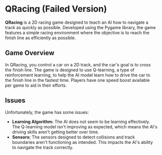 # QRacing (Failed Version)

**QRacing** is a 2D racing game designed to teach an AI how to navigate a track as quickly as possible. Developed using the Pygame library, the game features a simple racing environment where the objective is to reach the finish line as efficiently as possible.

## Game Overview

In QRacing, you control a car on a 2D track, and the car's goal is to cross the finish line. The game is designed to use Q-learning, a type of reinforcement learning, to help the AI model learn how to drive the car to the finish line in the fastest time. Players have one speed boost available per game to aid in their efforts.

## Issues

Unfortunately, the game has some issues:
- **Learning Algorithm:** The AI does not seem to be learning effectively. The Q-learning model isn't improving as expected, which means the AI's driving skills aren't getting better over time.
- **Sensors:** The sensors designed to detect collisions and track boundaries aren't functioning as intended. This impacts the AI's ability to navigate the track correctly.


